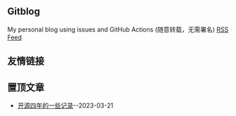## Gitblog
My personal blog using issues and GitHub Actions (随意转载，无需署名)
[RSS Feed](https://raw.githubusercontent.com/yihong0618/gitblog/master/feed.xml)
## 友情链接

## 置顶文章
- [开源四年的一些记录](https://github.com/yihong0618/gitblog/issues/259)--2023-03-21
